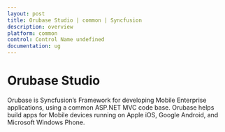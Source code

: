 ```yaml
---
layout: post
title: Orubase Studio | common | Syncfusion
description: overview
platform: common
control: Control Name undefined
documentation: ug
---
```


# Orubase Studio

Orubase is Syncfusion’s Framework for developing Mobile Enterprise applications, using a common ASP.NET MVC code base. Orubase helps build apps for Mobile devices running on Apple iOS, Google Android, and Microsoft Windows Phone.

